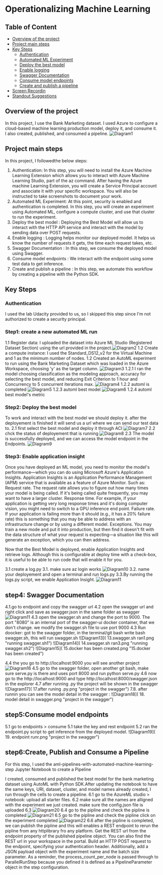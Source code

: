 # Operationalizing Machine Learning

## Table of Content
* [Overview of the project](#overview)
* [Project main steps](#Project_main_steps)
* [Key Steps](#architectural-diagram)
    * [Authentication](#authentication)
    * [Automated ML Experiment](#automated-ml-experiment)
    * [Deploy the best model](#deploy-the-best-model)
    * [Enable logging](#enable-logging)
    * [Swagger Documentation](#swagger-documentation)
    * [Consume model endpoints](#consume-model-endpoints)
    * [Create and publish a pipeline](#create-and-publish-a-pipeline)
* [Screen Recordin](#screen-recording)
* [Standout Suggestions](#standout-suggestions)

## Overview of the project
In this project, I use the Bank Marketing dataset. I used Azure to configure a cloud-based machine learning production model, deploy it, and consume it. I also created, published, and consumed a pipeline. ![Diagram1]( Images/1.archituectureDiag.png "Architectural Diagram") 

## Project main steps
In this project, I followedthe below steps:

1. Authentication: In this step, you will need to install the Azure Machine Learning Extension which allows you to interact with Azure Machine Learning Studio, part of the az command. After having the Azure machine Learning Extension, you will create a Service Principal account and associate it with your specific workspace. You will also be instructed to take screenshots to document your work.
2. Automated ML Experiment: At this point, security is enabled and authentication is completed. In this step, you will create an experiment using Automated ML, configure a compute cluster, and use that cluster to run the experiment.
3. Deploy the best model : Deploying the Best Model will allow us to interact with the HTTP API service and interact with the model by sending data over POST requests.
4. Enable logging : Logging helps monitor our deployed model. It helps us know the number of requests it gets, the time each request takes, etc.
5. Swagger Documentation : In this step, we consume the deployed model using Swagger.
6. Consume model endpoints : We interact with the endpoint using some test data to get inference.
7. Create and publish a pipeline : In this step, we automate this workflow by creating a pipeline with the Python SDK.

 ## Key Steps
 
 ### Authentication
 I used the lab Udacity provided to us, so I skipped this step since I'm not authorized to create a security principal.

### Step1: create a new automated ML run
1.1 Register data: I uploaded the dataset into Azure ML Studio (Registered Dataset Section) using the url provided in the project.![Diagram2]( 2.bankdata.png "Register data") 
1.2 Create a compute instance: I used the Standard_DS12_v2 for the Virtual Machine and 1 as the minimum number of nodes.
1.2 Created an AutoML experiment to run using the Bank Marketing Dataset which was loaded in the Azure Workspace, choosing 'y' as the target column. ![Diagram3]( 3.autoMLcreation.png "Creating AutoML") 
1.2.1 I ran the model choosing classification as the modeling approach, accuracy for selecting the best model, and reducing Exit Criterion to 1 hour and Concurrency to 5 concurrent iterations max. ![Diagram4]( 4.automl_experiment_running.png "Automl experiment running")
1.2.2 automl is completed ![Diagram5]( 5.automl_experiment_completed.png "Automl experiment completed")
1.2.3 automl best model ![Diagram6]( 6.automl_metric_of_bestModel.png "Automl experiment best model")
1.2.4 automl best model's metric

### Step2: Deploy the best model
To work and interact with the best model we should deploy it. after the deployement is finished it will send us a url where we can send our test data to.
2.1 first select the best model and deploy it through ACI ![Diagram7]( 7.deploythebestmodel.png "deploy best model")
2.2 chck the status of deployement that is running ![Diagram8]( 8.deploythebestmodel.png "complete deploy best model") 
2.3 The model is successfully deployed, and we can access the model endpoint in the Endpoints. ![Diagram9]( 9.endpointaftetdeployementsuccessed.png "deployement completed, check the endpoint") 

### Step3: Enable application insight
Once you have deployed an ML model, you need to monitor the model's performance—which you can do using Microsoft Azure's Application Insights. Application Insights is an Application Performance Management (APM) service that is available as a feature of Azure Monitor. Such as:
Request rate. The request rate allows you to figure out how many times your model is being called. If it's being called quite frequently, you may want to have a larger cluster.
Response time. For example, if your application is getting very long response times and it's doing computer vision, you might need to switch to a GPU inference end point.
Failure rate. If your application is failing more than it should (e.g., it has a 20% failure rate) this is something that you may be able to address with an infrastructure change or by using a different model.
Exceptions. You may train a new mode and put it into production, but then find it doesn't fit with the data structure of what your request is expecting—a situation like this will generate an exception, which you can then address.

Now that the Best Model is deployed, enable Application Insights and retrieve logs. Although this is configurable at deploy time with a check-box, it is useful to be able to run code that will enable it for you.

3.1 create a log.py
3.1. make sure az login works ![Diagram10]( 10.ranlogs.png   "Run the log") 
3.2. name your deployement and open a terminal and run logs.py
3.3.By running the logs.py script, we enable Application Insight.
![Diagram11]( 11.applicationinsightenabled.png   "Application insight is enabled") 

## step4: Swagger Documentation
4.1.go to endpoint and copy the swagger url
4.2 open the swagger url and right click and save as swagger.json in the same folder as swagger ![Diagram11]( 12.swagger2.png   "open swagger url") 
4.3 open the swagger.sh and change the port to 9000. The port "8080" is an internal port of the swagger-ui docker container, that we don't change. we modify the swagger.sh file to use port 9000
4.3 Run doocker: got to the swagger folder, in the terminal/git bash write bash swagger.sh, this will run swagger.sh 
![Diagram13]( 13.swagger.sh ran1.png   "running swagger.sh1") 
![Diagram14]( 14.swagger.sh ran3.png   "running swagger.sh2") 
![Diagram15]( 15.docker has been created.png   "15.docker has been created") 

4.4 the you go to http://localhost:9000 you will see another project ![Diagram16]( 16.localhost9000.png  "localhost9000") 
4.5 go to the swagger folder, open another git bash, make sure serve.py is there and uses port 8000 and run python serve.py
4.6 now go to the http://localhost:9000 and type http://localhost:8000/swagger.json in the explorer 
4.7 after running .py the project will be shown in the swagger ![Diagram17]( 17.after runing .py.png  "project in the swagger") 
7.8. after runnin you can see the model detail in the swagger : ![Diagram18]( 18. model detail in swagger.png  "project in the swagger") 

## step5:Consume model endpoints

5.1 go to endpoints > consume
5.1 take the key and rest endpoint
5.2 ran the endpoint.py script to get inference from the deployed model. ![Diagram19]( 19. endpoint runr.png  "project in the swagger")  

## step6:Create, Publish and Consume a Pipeline
For this step, I used the aml-pipelines-with-automated-machine-learning-step Jupyter Notebook to create a Pipeline

I created, consumed and published the best model for the bank marketing dataset using AutoML with Python SDK.After updating the notebook to have the same keys, URI, dataset, cluster, and model names already created, I run through the cells to create a pipeline.
 6.1 go to the AzureML studio > notebook: upload all starter files. 
 6.2 make sure all the names are alligned with the experiment we just created. make sure the config.json file is uploaded
 6.3 ![Diagram20]( 20.rundetailspipline.png  "run piplin and show details")
 6.4 go to the pipline and check the pipline is completed ![Diagram21]( 21.piplinecompleted.png  "piplinecompleted")
 6.5 go to the pipline and check the pipline click on the experiment completed ![Diagram22]( 21.piplineexperimentcompleted.png  "piplineexperimentcompleted")
 6.6 after the pipline is completed, we can publish the pipline and this will enables a REST endpoint to rerun the pipline from any httplibrary fro any platform. 
Get the REST url from the endpoint property of the published pipeline object. You can also find the REST url in your workspace in the portal. Build an HTTP POST request to the endpoint, specifying your authentication header. Additionally, add a JSON payload object with the experiment name and the batch size parameter. As a reminder, the process_count_per_node is passed through to ParallelRunStep because you defined it is defined as a PipelineParameter object in the step configuration.


